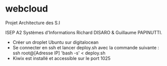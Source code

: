 # webcloud
Projet Architecture des S.I 

ISEP
A2 Systèmes d'Informations
Richard DISARO & Guillaume PAPINUTTI.

- Créer un droplet Ubuntu sur digitalocean
- Se connecter en ssh et lancer deploy.sh avec la commande suivante : ssh root@[Adresse IP] 'bash -s' < deploy.sh
- Kiwix est installé et accessible sur le port 1025

